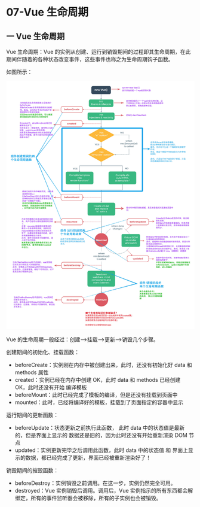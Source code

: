# 07-Vue 生命周期

## 一 Vue 生命周期

Vue 生命周期：Vue 的实例从创建、运行到销毁期间的过程即其生命周期，在此期间伴随着的各种状态改变事件，这些事件也称之为生命周期钩子函数。

如图所示：

![vue生命周期](../images/mvvm/vue-lifecycle.jpg)

Vue 的生命周期一般经过：创建-->挂载-->更新-->销毁几个步骤。

创建期间的初始化、挂载函数：

- beforeCreate：实例刚在内存中被创建出来，此时，还没有初始化好 data 和 methods 属性
- created：实例已经在内存中创建 OK，此时 data 和 methods 已经创建 OK，此时还没有开始 编译模板
- beforeMount：此时已经完成了模板的编译，但是还没有挂载到页面中
- mounted：此时，已经将编译好的模板，挂载到了页面指定的容器中显示

运行期间的更新函数：

- beforeUpdate：状态更新之前执行此函数， 此时 data 中的状态值是最新的，但是界面上显示的 数据还是旧的，因为此时还没有开始重新渲染 DOM 节点
- updated：实例更新完毕之后调用此函数，此时 data 中的状态值 和 界面上显示的数据，都已经完成了更新，界面已经被重新渲染好了！

销毁期间的摧毁函数：

- beforeDestroy：实例销毁之前调用。在这一步，实例仍然完全可用。
- destroyed：Vue 实例销毁后调用。调用后，Vue 实例指示的所有东西都会解绑定，所有的事件监听器会被移除，所有的子实例也会被销毁。
